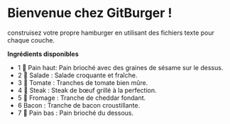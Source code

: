 # Bienvenue chez GitBurger !
construisez votre propre hamburger en utilisant des fichiers texte pour chaque couche.

**Ingrédients disponibles**
- 1 🥯 Pain haut: Pain brioché avec des graines de sésame sur le dessus.
- 2 🥬 Salade : Salade croquante et fraîche.
- 3 🍅 Tomate : Tranches de tomate bien mûre.
- 4 🥩 Steak : Steak de bœuf grillé à la perfection.
- 5 🧀 Fromage : Tranche de cheddar fondant.
- 6  Bacon : Tranche de bacon croustillante.
- 7 🍞 Pain bas : Pain brioché du dessous.







